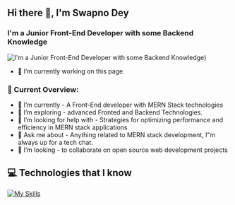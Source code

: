 ## Hi there 👋, I'm Swapno Dey
### I'm a Junior Front-End Developer with some Backend Knowledge
![I'm a Junior Front-End Developer with some Backend Knowledge](https://thumbs.dreamstime.com/b/environment-earth-day-hands-trees-growing-seedlings-bokeh-green-background-female-hand-holding-tree-nature-field-gra-130247647.jpg))



- 🔭 I’m currently working on this page. 

### 👀 Current Overview:
- 🔭 I’m currently - A Front-End developer with MERN Stack technologies
- 🌱 I’m exploring - advanced Fronted and Backend Technologies.
- 🤔 I’m looking for help with - Strategies for optimizing performance and efficiency in MERN stack applications
- 💬 Ask me about - Anything related to MERN stack development, I"m always up for a tech chat.
- 👯 I’m looking - to collaborate on open source web development projects


## 💻 Technologies that I know
[![My Skills](https://skillicons.dev/icons?i=js,babel)](https://skillicons.dev)

